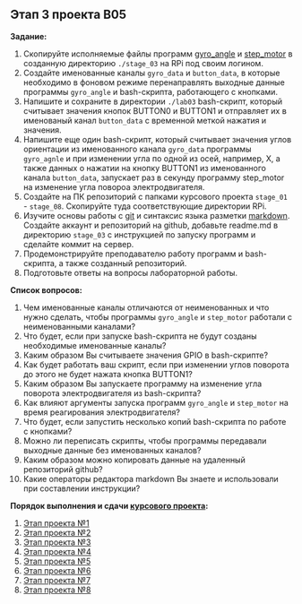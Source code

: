 ## Этап 3 проекта В05

__Задание:__  
1. Скопируйте исполняемые файлы программ [gyro_angle](../../code_examples/gyro_angle) и [step_motor](../../code_examples/step_motor) в созданную директорию `./stage_03` на RPi под своим логином.
2. Создайте именованные каналы `gyro_data` и `button_data`, в которые необходимо в фоновом режиме перенаправлять выходные данные программы `gyro_angle` и bash-скрипта, работающего с кнопками.
3. Напишите и сохраните в директории `./lab03` bash-скрипт, который считывает значения кнопок BUTTON0 и BUTTON1 и отправляет их в именованый канал `button_data` с временной меткой нажатия и значения.
4. Напишите еще один bash-скрипт, который считывает значения углов ориентации из именованного канала `gyro_data` программы `gyro_agnle` и при изменении угла по одной из осей, например, X, а также данных о нажатии на кнопку BUTTON1 из именованного канала `button_data`, запускает раз в секунду программу step_motor на изменение угла повороа электродвигателя.
5. Создайте на ПК репозиторий с папками курсового проекта `stage_01` - `stage_08`. Скопируйте туда соответствующие директории RPi.
6. Изучите основы работы с [git](https://git-scm.com/book/ru/v2/) и синтаксис языка разметки [markdown](https://daringfireball.net/projects/markdown/). Создайте аккаунт и репозиторий на github, добавьте readme.md в директорию `stage_03` с инструкцией по запуску программ и сделайте коммит на сервер.
7. Продемонстрируйте преподавателю работу программ и bash-скрипта, а также созданный репозиторий. 
8. Подготовьте ответы на вопросы лабораторной работы.

__Список вопросов:__
1. Чем именованные каналы отличаются от неименованных и что нужно сделать, чтобы программы `gyro_angle` и `step_motor` работали с неименованными каналами?
2. Что будет, если при запуске bash-скрипта не будут созданы необходимые именованные каналы?
3. Каким образом Вы считываете значения GPIO в bash-скрипте?
4. Как будет работать ваш скрипт, если при изменении углов поворота до этого не будет нажата кнопка BUTTON1?
5. Каким образом Вы запускаете программу на изменение угла поворота электродвигателя из bash-скрипта?
6. Как влияют аргументы запуска программ `gyro_angle` и `step_motor` на время реагирования электродвигателя?
7. Что будет, если запустить несколько копий bash-скрипта по работе с кнопками?
8. Можно ли переписать скрипты, чтобы программы передавали выходные данные без именованных каналов?
9. Каким образом можно копировать данные на удаленный репозиторий github?
10. Какие операторы редактора markdown Вы знаете и использовали при составлении инструкции?

__Порядок выполнения и сдачи [курсового проекта](var_05_task.md):__
1. [Этап проекта №1](var_05_stage_01.md)
2. [Этап проекта №2](var_05_stage_02.md)
3. [Этап проекта №3](var_05_stage_03.md)
4. [Этап проекта №4](var_05_stage_04.md)
5. [Этап проекта №5](var_05_stage_05.md)
6. [Этап проекта №6](var_05_stage_06.md)
7. [Этап проекта №7](var_05_stage_07.md)
8. [Этап проекта №8](var_05_stage_08.md)


